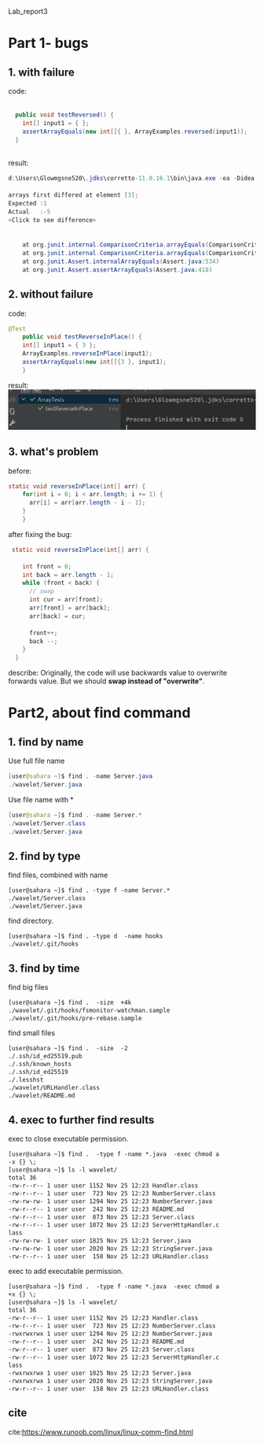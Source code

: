 Lab_report3

# Part 1- bugs
## 1. with failure
code:


```java

  public void testReversed() {
    int[] input1 = { };
    assertArrayEquals(new int[]{ }, ArrayExamples.reversed(input1));
  }
      
```
result:
```java
d:\Users\Glowmgsne520\.jdks\corretto-11.0.16.1\bin\java.exe -ea -Didea.test.cyclic.buffer.size=1048576 "-javaagent:D:\IntelliJ IDEA Community Edition 2022.2.2\lib\idea_rt.jar=55192:D:\IntelliJ IDEA Community Edition 2022.2.2\bin" -Dfile.encoding=UTF-8 -classpath "D:\IntelliJ IDEA Community Edition 2022.2.2\lib\idea_rt.jar;D:\IntelliJ IDEA Community Edition 2022.2.2\plugins\junit\lib\junit5-rt.jar;D:\IntelliJ IDEA Community Edition 2022.2.2\plugins\junit\lib\junit-rt.jar;D:\learn_java\ass_cse15l\week4\lab3\out\production\lab3;D:\learn_java\ass_cse15l\week4\lab3\lib\junit-4.13.2.jar;D:\learn_java\ass_cse15l\week4\lab3\lib\hamcrest-core-1.3.jar" com.intellij.rt.junit.JUnitStarter -ideVersion5 -junit4 ArrayTests,testReverseInPlace

arrays first differed at element [3]; 
Expected :1
Actual   :-5
<Click to see difference>


	at org.junit.internal.ComparisonCriteria.arrayEquals(ComparisonCriteria.java:78)
	at org.junit.internal.ComparisonCriteria.arrayEquals(ComparisonCriteria.java:28)
	at org.junit.Assert.internalArrayEquals(Assert.java:534)
	at org.junit.Assert.assertArrayEquals(Assert.java:418)


```

## 2. without failure
code:
```java
@Test 
	public void testReverseInPlace() {
    int[] input1 = { 3 };
    ArrayExamples.reverseInPlace(input1);
    assertArrayEquals(new int[]{3 }, input1);
	}
```
result:
![img_4.png](img_4.png)

## 3. what's problem
before:
```java
static void reverseInPlace(int[] arr) {
    for(int i = 0; i < arr.length; i += 1) {
      arr[i] = arr[arr.length - i - 1];
    }
    }
```
after fixing the bug:
```java
 static void reverseInPlace(int[] arr) {
  
    int front = 0;
    int back = arr.length - 1;
    while (front < back) {
      // swap
      int cur = arr[front];
      arr[front] = arr[back];
      arr[back] = cur;

      front++;
      back --;
    }
  }
```
describe: Originally, the code will use backwards value to overwrite forwards value. But we should **swap instead of "overwrite"**.

# Part2, about find command
## 1. find by name

Use full file name
```java
[user@sahara ~]$ find . -name Server.java
./wavelet/Server.java
```
Use file name with *
```java
[user@sahara ~]$ find . -name Server.*
./wavelet/Server.class
./wavelet/Server.java
```

## 2.  find by type
find files, combined with name 
```
[user@sahara ~]$ find . -type f -name Server.*
./wavelet/Server.class
./wavelet/Server.java
```

find directory.
```
[user@sahara ~]$ find . -type d  -name hooks
./wavelet/.git/hooks
```
## 3. find by time
find big files
```
[user@sahara ~]$ find .  -size  +4k
./wavelet/.git/hooks/fsmonitor-watchman.sample
./wavelet/.git/hooks/pre-rebase.sample
```
find small files
```
[user@sahara ~]$ find .  -size  -2
./.ssh/id_ed25519.pub
./.ssh/known_hosts
./.ssh/id_ed25519
./.lesshst
./wavelet/URLHandler.class
./wavelet/README.md
```
## 4. exec to further find results
exec to close executable permission.
```
[user@sahara ~]$ find .  -type f -name *.java  -exec chmod a
-x {} \;
[user@sahara ~]$ ls -l wavelet/
total 36
-rw-r--r-- 1 user user 1152 Nov 25 12:23 Handler.class
-rw-r--r-- 1 user user  723 Nov 25 12:23 NumberServer.class
-rw-rw-rw- 1 user user 1294 Nov 25 12:23 NumberServer.java
-rw-r--r-- 1 user user  242 Nov 25 12:23 README.md
-rw-r--r-- 1 user user  873 Nov 25 12:23 Server.class
-rw-r--r-- 1 user user 1072 Nov 25 12:23 ServerHttpHandler.c
lass
-rw-rw-rw- 1 user user 1825 Nov 25 12:23 Server.java
-rw-rw-rw- 1 user user 2020 Nov 25 12:23 StringServer.java
-rw-r--r-- 1 user user  158 Nov 25 12:23 URLHandler.class
```
exec to add executable permission.
```
[user@sahara ~]$ find .  -type f -name *.java  -exec chmod a
+x {} \;
[user@sahara ~]$ ls -l wavelet/
total 36
-rw-r--r-- 1 user user 1152 Nov 25 12:23 Handler.class
-rw-r--r-- 1 user user  723 Nov 25 12:23 NumberServer.class
-rwxrwxrwx 1 user user 1294 Nov 25 12:23 NumberServer.java
-rw-r--r-- 1 user user  242 Nov 25 12:23 README.md
-rw-r--r-- 1 user user  873 Nov 25 12:23 Server.class
-rw-r--r-- 1 user user 1072 Nov 25 12:23 ServerHttpHandler.c
lass
-rwxrwxrwx 1 user user 1825 Nov 25 12:23 Server.java
-rwxrwxrwx 1 user user 2020 Nov 25 12:23 StringServer.java
-rw-r--r-- 1 user user  158 Nov 25 12:23 URLHandler.class
```

## cite
cite:https://www.runoob.com/linux/linux-comm-find.html

